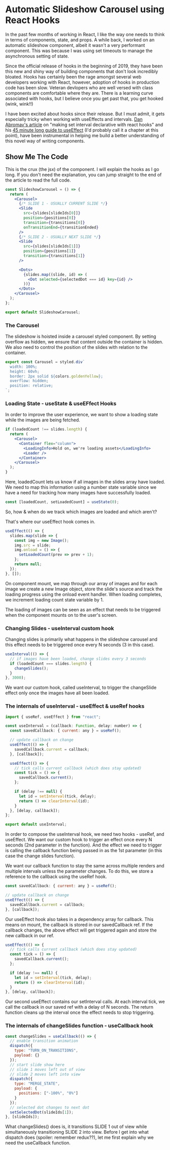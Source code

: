 # Automatic Slideshow Carousel using React Hooks

In the past few months of working in React, I like the way one needs to think in terms of components, state, and props. A while back, I worked on an automatic slideshow component, albeit it wasn't a very performant component. This was because I was using set timeouts to manage the asynchronous setting of state.

Since the official release of hooks in the beginning of 2019, they have been this new and shiny way of building components that don't look incredibly bloated. Hooks has certainly been the rage amongst several web developers working with React, however, adoption of hooks in production code has been slow. Veteran devlopers who are well versed with class components are comfortable where they are. There is a learning curve associated with hooks, but I believe once you get past that, you get hooked (wink, wink!!)

I have been excited about hooks since their release. But I must admit, it gets especially tricky when working with useEffects and intervals. [Dan Abromav's article](https://overreacted.io/making-setinterval-declarative-with-react-hooks/) on "making set interval declarative with react hooks" and his [45 minute long guide to useEffect](https://overreacted.io/a-complete-guide-to-useeffect/) (I'd probably call it a chapter at this point), have been instrumental in helping me build a better understanding of this novel way of writing components.

## Show Me The Code

This is the crux (the jsx) of the component. I will explain the hooks as I go long. If you don't need the explanation, you can jump straight to the end of the article to read the full code.

```jsx
const SlideshowCarousel = () => {
  return (
    <Carousel>
      {/* SLIDE 1 - USUALLY CURRENT SLIDE */}
      <Slide
        src={slides[slideIds[0]]}
        position={positions[0]}
        transition={transitions[0]}
        onTransitionEnd={transitionEnded}
      />
      {/* SLIDE 2 - USUALLY NEXT SLIDE */}
      <Slide
        src={slides[slideIds[1]]}
        position={positions[1]}
        transition={transitions[1]}
      />

      <Dots>
        {slides.map((slide, id) => (
          <Dot selected={selectedDot === id} key={id} />
        ))}
      </Dots>
    </Carousel>
  );
};

export default SlideshowCarousel;
```

### The Carousel

The slideshow is hoisted inside a carousel styled component. By setting overflow as hidden, we ensure that content outside the container is hidden. We also need to control the position of the slides with relation to the container.

```javascript
export const Carousel = styled.div`
  width: 100%;
  height: 60vh;
  border: 2px solid ${colors.goldenYellow};
  overflow: hidden;
  position: relative;
`;
```

### Loading State - useState & useEFfect Hooks

In order to improve the user experience, we want to show a loading state while the images are being fetched.

```jsx
if (loadedCount !== slides.length) {
  return (
    <Carousel>
      <Container flex="column">
        <LoadingInfo>Hold on, we're loading assets</LoadingInfo>
        <Loader />
      </Container>
    </Carousel>
  );
}
```

Here, loadedCount lets us know if all images in the slides array have loaded. We need to map this information using a number state variable since we have a need for tracking how many images have successfully loaded.

```jsx
const [loadedCount, setLoadedCount] = useState(0);
```

So, how & when do we track which images are loaded and which aren't?

That's where our useEffect hook comes in.

```jsx
useEffect(() => {
  slides.map(slide => {
    const img = new Image();
    img.src = slide;
    img.onload = () => {
      setLoadedCount(prev => prev + 1);
    };
    return null;
  });
}, []);
```

On component mount, we map through our array of images and for each image we create a new Image object, store the slide's source and track the loading progress using the onload event handler.
When loading completes, we increment loading count state variable by 1.

The loading of images can be seen as an effect that needs to be triggered when the component mounts on to the user's screen.

### Changing Slides - useInterval custom hook

Changing slides is primarily what happens in the slideshow carousel and this effect needs to be triggered once every N seconds (3 in this case).

```jsx
useInterval(() => {
  // if images have been loaded, change slides every 3 seconds
  if (loadedCount === slides.length) {
    changeSlides();
  }
}, 3000);
```

We want our custom hook, called useInterval, to trigger the changeSlide effect only once the images have all been loaded.

### The internals of useInterval - useEffect & useRef hooks

```jsx
import { useRef, useEffect } from "react";

const useInterval = (callback: Function, delay: number) => {
  const savedCallback: { current: any } = useRef();

  // update callback on change
  useEffect(() => {
    savedCallback.current = callback;
  }, [callback]);

  useEffect(() => {
    // tick calls current callback (which does stay updated)
    const tick = () => {
      savedCallback.current();
    };

    if (delay !== null) {
      let id = setInterval(tick, delay);
      return () => clearInterval(id);
    }
  }, [delay, callback]);
};

export default useInterval;
```

In order to compose the useInterval hook, we need two hooks - useRef, and useEffect. We want our custom hook to trigger an effect once every N seconds (2nd parameter in the function). And the effect we need to trigger is calling the callback function being passed in as the 1st parameter (in this case the change slides function).

We want our callback function to stay the same across multiple renders and multiple intervals unless the parameter changes. To do this, we store a reference to the callback using the useRef hook.

```jsx
const savedCallback: { current: any } = useRef();

// update callback on change
useEffect(() => {
  savedCallback.current = callback;
}, [callback]);
```

Our useEffect hook also takes in a dependency array for callback. This means on mount, the callback is stored in our savedCallback ref. If the callback changes, the above effect will get triggered again and store the new callback in our ref.

```jsx
useEffect(() => {
  // tick calls current callback (which does stay updated)
  const tick = () => {
    savedCallback.current();
  };

  if (delay !== null) {
    let id = setInterval(tick, delay);
    return () => clearInterval(id);
  }
}, [delay, callback]);
```

Our second useEffect contains our setInterval calls. At each interval tick, we call the callback in our saved ref with a delay of N seconds. The return function cleans up the interval once the effect needs to stop triggering.

### The internals of changeSlides function - useCallback hook

```jsx
const changeSlides = useCallback(() => {
  // enable transition animation
  dispatch({
    type: "TURN_ON_TRANSITIONS",
    payload: {}
  });
  // start slide show here
  // slide 1 moves left out of view
  // slide 2 moves left into view
  dispatch({
    type: "MERGE_STATE",
    payload: {
      positions: ["-100%", "0%"]
    }
  });
  // selected dot changes to next dot
  setSelectedDot(slideIds[1]);
}, [slideIds]);
```

What changeSlides() does is, it transitions SLIDE 1 out of view while simultaneously transitioning SLIDE 2 into view. Before I get into what dispatch does (spoiler: remember redux??), let me first explain why we need the useCallback function.
